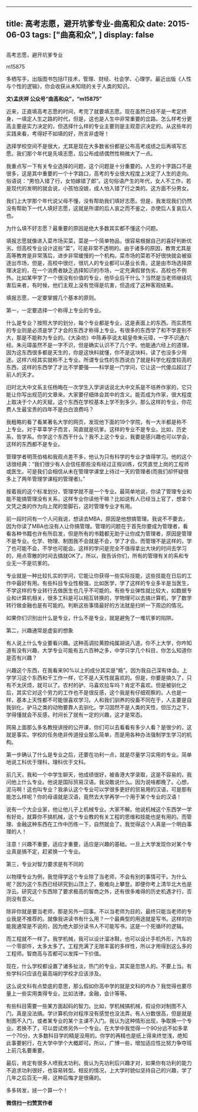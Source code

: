 
---
title:   高考志愿，避开坑爹专业-曲高和众
date: 2015-06-03
tags: ["曲高和众", ]
display: false
---


## 



高考志愿，避开坑爹专业




m15875




多栖写手，出版图书包括IT技术，管理、财经、社会学、心理学。最近出版《人性与个性的逻辑》，你会收获从未知晓的关于人类的知识。


**文\孟庆祥 公众号“曲高和众”，“m15875”**



近来，正直填高考志愿的时间，考完了就要填志愿。现在虽然已经不是一考定终身，一填定人生之路的时代，但是，这也是人生中非常重要的岔路。怎么样考分更高主要是实力决定的，但选择什么样的专业主要则是主观意识决定的。从这些年的实践来看，考得好不如填的好，所言非虚呀！



选择学校空间不是很大，尤其是现在大多数省份都是公布高考成绩之后再填写志愿。我们那个年代是先填志愿，后公布成绩偶然性稍微大了一点。



我重点写一下有关专业选择的问题，这个问题是十分重要的。人生的十字路口不是很多，这是其中重要的一个十字路口，高考的专业很大程度上决定了人生的走向。俗语说：“男怕入错了行，女怕嫁错了郎”。这句俗语产生的年代，女人不工作，若是现代的发明的就会说，小孩怕没娘，成人怕入错了行之类的。这方面不分男女。



我们上大学那个年代说父母不懂，没有帮助我们填好志愿。但是，我发现我们仍然没有帮助下一代人填好志愿，这就是所谓的后人哀之而不鉴之，亦使后人复哀后人也。



为什么填不好志愿？最重要的原因是绝大多数其实都不懂这个问题。



填报志愿就像进入菜市场买菜，菜是一个简单物品，很容易根据自己的喜好判断优劣。但高校专业设计这些“菜”，可是非常不透明的。由于诸多的原因，教育尤其是高等教育是非常落后，进步非常缓慢的一个机构。菜市场的菜若不好很快就会被驱逐出市场，但是，高校中很烂，很坑人的专业都可以基业长青。这是由市场选择原理决定的，在一个消费者缺乏选择知识的市场，一定充满假冒伪劣，高校也不例外。比如某甲学了一个很没有价值的专业，他毕业后干什么？当然是当老师继续坑害后来者，有时候，他们主观上没有觉得是坑害，但造成了这种客观结果。



填报志愿，一定要掌握几个基本的原则。



第一，一定要选择一个称得上专业的专业。



什么是专业？按照大学的划分，每个专业都是专业，这是表面上的东西。而实质性的专业则是必须是学了才会的东西才称得上专业。有很多的东西学了和不学差别不大，那是不能称为专业的。《大染坊》中陈寿亭说太祖皇帝朱元璋，一字不识通六经。朱元璋虽然不是一字不识，但是确实认识不了几个字。他能通六经上的道理，因为这东西很多都是天生的，你是这快料就懂，你不是这块料，读了也没多少用途。这样六经其实就称不上专业。所谓专业性的东西说白了就是科学化程度较高的东西，这样的东西学了才比不学要强——科学是一门学问，它让这一代傻瓜超过了前人的天才。



旧时北大中文系主任杨晦在一次学生入学讲话说北大中文系是不培养作家的，它只能让你写出规范的文章来。大家要仔细体会其中的含义。能否成为作家，很大程度上取决于个人的天赋，这个东西在学校基本上学不到多少。那么这样的专业，你花费人生最宝贵的四年不是白白浪费吗？



我粗略的看了看某著名大学的网页，发现他下面的19个学院，有一大半都是称不上专业。对于莘莘学子而言，简直就是坑爹。这样的专业不是专业。比如，历史系，哲学系。你学这个东西干什么？我不上这个专业，我要是感兴趣也可以学会，这样的东西都不是专业。



管理学者明茨伯格和我观点差不多，他认为只有科学的专业才值得学习。他的这个话很经典：“我们很少有人会信任那些没有经过正规训练，仅凭直觉上岗的工程师或医生。可是我们会相信从未在管理学课堂上待过一天的管理者(而我们却怀疑很多上了两年管理学课程的管理者)。”



按着我的这个标准划分，管理学就不是一个专业。最简单地说，你读了管理专业和能不能搞管理没有关系，这样专业你读他干嘛？比如说有人已经当上官了，想拿个文凭之类的作为向上爬的垫脚石，这时管理专业才有用。



前一段时间有一个人问我说，想读去MBA，原因是他想搞管理。我说不不要去，因为你读了MBA也没有人让你搞管理。管理的问题在于首先你要成为管理者，看看各种书籍也许有所启发，但是所有的书籍都无助于让你成为管理者，原因是管理不是专业。化学、物理、制图我不会就是不会，学了才会。而管理不是这样的，学了也可能不会，不学也可能会。这样的学问是完全不值得拿出大块的时间去学习的，用点零散的时间去搞就OK了。所以，我告诉你们，所有的管理有关的系和专业无一不是坑爹的。



专业就是一种比较扎实的学问，它能让你获得一些实际技能，这些技能在日后的工作中最好有用。有些科目专业性极强，比如医学，学了这样的专业多半是当医生，不学这样的专业转行去做医生也几乎不可能的。有些专业弹性就比较大，如数据专业和计算机相关，很多工科是可以相互转换的，学物理可以去搞计算机，学了数学转行做金融也是有可能的。判断这些事情最好的方法就是扫听一下周边的情况。



如果你们识别出什么是专业，什么不是专业，就是避免了一堆坑爹的陷阱。



第二，兴趣通常是虚妄的想象



有人说上什么专业要看兴趣。这种高调拉黄腔纯属胡说八道。你不上大学，你咋知道有没有兴趣，大学专业可能有五六百种之多，中学只学几个科目，你怎么知道你是否有兴趣？



兴趣这个东西，在我看来90%以上的成分其实是“瘾”。因为我自己深有体会。上学学习这个东西和干工作一样，它不是人天性就喜欢的。但是，你要是搞久了，只有不太厌烦，就可以了。农村的驴、马喜欢拉车吗？肯定不喜欢。但是被驯化之后，其实它对这个劳力的工作也不是很反感，这个我是有仔细观察的。人也是一样，基本上天性都不可能很喜欢学习。人和我们驯养的役畜不同在于，人主要是自我驯化，驴马之类的动物要靠人去驯化。学习固然不是人类的天性，但压力之下，学得懂就会不反感，时间长了就有一定的兴趣，这才是常态。



网易上面那么多名教授讲授的公开课，你们可以去看看有多少人看？是很少的，这就是事实。学校的任务绝非传道授业那么简单，而是用各种办法强制学生学习的机构。



第一步确认了什么是专业之后，还要在功利一点，就是尽量学习实用的专业。简单地说工科优于理科，理科优于文科。



前几天，我和一个中学生聊天，他成绩很好，被香港大学录取，这是不容易的，我问他上什么专业。他说是国际贸易汉语。我没敢说什么。因为说啥都晚了。心想，泥马啊！这也叫专业？我承认这个专业可以学很多更好的贸易用的汉语，可是那有能怎么样呢？你的母语就是汉语，竟然去大学再学一个用于某个专业的汉语！



说有一个大企业家，他让他儿子上机械专业。大家不解。他说机械这个东西学一学有好处，就算你不搞机械，这个专业教的有关工程的思维和技能也是有用的。而管理、金融这种东西在工作中历练一下，自然就会了。我觉得这个人真是一个明白事理的人！



注意！兴趣不重要，适应才重要，适应是兴趣的基础。一旦上大学发现你对某个专业真是搞不定，赶紧换一个专业。



第三，专业对智力要求是有不同的



以物理专业为例，我觉得学这个专业除了当老师，不会有别的事情可干。为什么呢？因为这个东西已经研究到山顶上了，极难向上攀登。即便你考上清华北大也是浮云。研究这个东西除了要求极高的智商之外，还有很多难得的历史机遇才行，否则没有意义。



除非你就是要当老师，那是另外一回事。不以当老师为目的，最终只能当老师的专业我是不推荐的。就像我讲读书有什么用？一个最典型的用途就是写书。这样的功能我通常是不说的，因为绝大部分读书人不可能写书，这是一个死循环的逻辑。



而工程就不一样了。我学机械，我可以设计溜冰鞋，也可以设计手机外形，汽车的一个零部件，太多太多了。工程充满了无限丰富的多样性，所以才用得到这么多的工程师。智商高与否都可以发挥一下价值。



现在，什么学校都设置了诸多扯淡，热门的专业，其实是忽悠人的。不要上当。有些学科只应该在最高端的学校才应该涉及。



这么说文科有点垫底的意思，那么假如你高中学的就是文科的咋办？我觉得也要尽量上一些实用类得专业，比如法律，金融，会计等等。



有些科目需要一些某方面起码的智力。比如，学机械搞机械，假设你对制图不入门，真是没法搞。学计算机你对程序没有感觉也没法弄。有人分数很高，但是就是制图不入门，或者某专业的某个主课不入门。我认为这种情形出现，争取换一个专业。若换不了，可以尝试修另外一个专业。在大学中我觉得一个90分远不如多拿一个70分，大多数科目学的精是没用的。你学的再精也是纸上得来终觉浅，绝知此事要躬行，在大学中学个大概即可。所以，广博一些，增加适应性比努力争夺班上前几名要重要。



最后，肯定有很多人喷我太功利。我认为先功利后兴趣才对，如果你有功利的能力不追求功利很好，也容易转型。相反的情况，上大学时貌似坚持自己的兴趣，学了几年之后百无一用，这种后悔才是很痛的。

多多转发，拯一个算一个！


**微信扫一扫赞赏作者**













